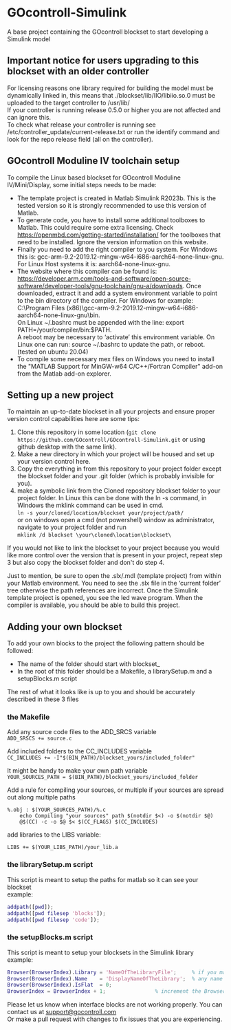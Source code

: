 # GOcontroll-Simulink
A base project containing the GOcontroll blockset to start developing a Simulink model

## Important notice for users upgrading to this blockset with an older controller

For licensing reasons one library required for building the model must be dynamically linked in, this means that ./blockset/lib/IIO/libiio.so.0 must be uploaded to the target controller to /usr/lib/  
If your controller is running release 0.5.0 or higher you are not affected and can ignore this.  
To check what release your controller is running see /etc/controller_update/current-release.txt or run the identify command and look for the repo release field (all on the controller).

## GOcontroll Moduline IV toolchain setup

To compile the Linux based blockset for GOcontroll Moduline IV/Mini/Display, some initial steps needs to be made:
- The template project is created in Matlab Simulink R2023b. This is the tested version so it is strongly recommended to use this version of Matlab.
- To generate code, you have to install some additional toolboxes to Matlab. This could require some extra licensing. Check https://openmbd.com/getting-started/installation/ for the toolboxes that need to be installed. Ignore the version information on this website.
- Finally you need to add the right compiler to you system. For Windows this is: gcc-arm-9.2-2019.12-mingw-w64-i686-aarch64-none-linux-gnu.  
    For Linux Host systems it is:  aarch64-none-linux-gnu.
- The website where this compiler can be found is: https://developer.arm.com/tools-and-software/open-source-software/developer-tools/gnu-toolchain/gnu-a/downloads. Once downloaded, extract it and add a system environment variable to point to the bin directory of the compiler. For Windows for example: C:\Program Files (x86)\gcc-arm-9.2-2019.12-mingw-w64-i686-aarch64-none-linux-gnu\bin.  
On Linux ~/.bashrc must be appended with the line: export PATH=/your/compiler/bin:$PATH.  
A reboot may be necessary to ‘activate’ this environment variable. On Linux one can run: source ~/.bashrc to update the path, or reboot.
(tested on ubuntu 20.04)
- To compile some necessary mex files on Windows you need to install the "MATLAB Support for MinGW-w64 C/C++/Fortran Compiler" add-on from the Matlab add-on explorer.

## Setting up a new project

To maintain an up-to-date blockset in all your projects and ensure proper version control capabilities here are some tips:
1. Clone this repository in some location (`git clone https://github.com/GOcontroll/GOcontroll-Simulink.git` or using github desktop with the same link).
2. Make a new directory in which your project will be housed and set up your version control here.
3. Copy the everything in from this repository to your project folder except the blockset folder and your .git folder (which is probably invisible for you).
4. make a symbolic link from the Cloned repository blockset folder to your project folder. In Linux this can be done with the ln -s command, in Windows the mklink command can be used in cmd.  
`ln -s your/cloned/location/blockset your/project/path/`  
or on windows open a cmd (not powershell) window as administrator, navigate to your project folder and run  
`mklink /d blockset \your\cloned\location\blockset\`

If you would not like to link the blockset to your project because you would like more control over the version that is present in your project, repeat step 3 but also copy the blockset folder and don't do step 4.

Just to mention, be sure to open the .slx/.mdl (template project) from within your Matlab environment. You need to see the .slx file in the ‘current folder’ tree otherwise the path references are incorrect. Once the Simulink template project is opened, you see the led wave program. When the compiler is available, you should be able to build this project.

## Adding your own blockset

To add your own blocks to the project the following pattern should be followed:
- The name of the folder should start with blockset_
- In the root of this folder should be a Makefile, a librarySetup.m and a setupBlocks.m script

The rest of what it looks like is up to you and should be accurately described in these 3 files

### the Makefile

Add any source code files to the ADD_SRCS variable  
`ADD_SRSCS += source.c`

Add included folders to the CC_INCLUDES variable  
`CC_INCLUDES += -I"$(BIN_PATH)/blockset_yours/included_folder"`

It might be handy to make your own path variable  
`YOUR_SOURCES_PATH = $(BIN_PATH)/blockset_yours/included_folder`

Add a rule for compiling your sources, or multiple if your sources are spread out along multiple paths
```make
%.obj : $(YOUR_SOURCES_PATH)/%.c
	echo Compiling "your sources" path $(notdir $<) -o $(notdir $@)
	@$(CC) -c -o $@ $< $(CC_FLAGS) $(CC_INCLUDES)
```

add libraries to the LIBS variable:
```make
LIBS += $(YOUR_LIBS_PATH)/your_lib.a
```

### the librarySetup.m script

This script is meant to setup the paths for matlab so it can see your blockset  
example:
```matlab
addpath([pwd]);
addpath([pwd filesep 'blocks']);
addpath([pwd filesep 'code']);
```

### the setupBlocks.m script

This script is meant to setup your blocksets in the Simulink library  
example:
```matlab
Browser(BrowserIndex).Library = 'NameOfTheLibraryFile';  	% if you made blockset_test.slx/.mdl it would be blockset_test
Browser(BrowserIndex).Name    = 'DisplayNameOfTheLibrary';	% any name you wish
Browser(BrowserIndex).IsFlat  = 0;
BrowserIndex = BrowserIndex + 1; 				% increment the BrowserIndex with the amount of libraries that you have added so any other blocksets can be properly initialized aswell
```

Please let us know when interface blocks are not working properly. You can contact us at support@gocontroll.com  
Or make a pull request with changes to fix issues that you are experiencing.
